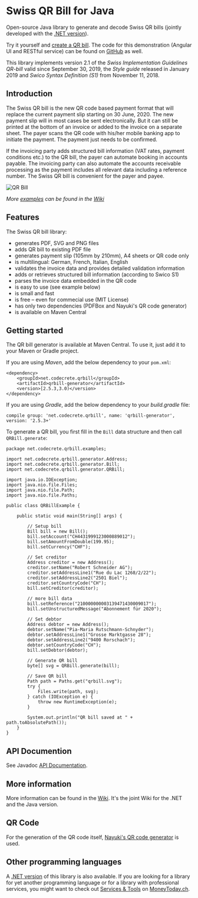 # Swiss QR Bill for Java

Open-source Java library to generate and decode Swiss QR bills (jointly developed with the [.NET version](https://github.com/manuelbl/SwissQRBill.NET)).

Try it yourself and [create a QR bill](https://www.codecrete.net/qrbill). The code for this demonstration (Angular UI and RESTful service) can be found on [GitHub](https://github.com/manuelbl/SwissQRBillDemo) as well. 

This library implements version 2.1 of the *Swiss Implementation Guidelines QR-bill* valid since September 30, 2019, the *Style guide* released in January 2019 and *Swico Syntax Definition (S1)* from November 11, 2018.

## Introduction

The Swiss QR bill is the new QR code based payment format that will replace the current payment slip starting on 30 June, 2020. The new payment slip will in most cases be sent electronically. But it can still be printed at the bottom of an invoice or added to the invoice on a separate sheet. The payer scans the QR code with his/her mobile banking app to initiate the payment. The payment just needs to be confirmed.

 If the invoicing party adds structured bill information (VAT rates, payment conditions etc.) to the QR bill, the payer can automate booking in accounts payable. The invoicing party can also automate the accounts receivable processing as the payment includes all relevant data including a reference number. The Swiss QR bill is convenient for the payer and payee.

![QR Bill](https://raw.githubusercontent.com/wiki/manuelbl/SwissQRBill/images/qr-invoice-e1.svg?sanitize=true)

*More [examples](https://github.com/manuelbl/SwissQRBill/wiki/Swiss-QR-Invoice-Examples) can be found in the [Wiki](https://github.com/manuelbl/SwissQRBill/wiki)*

## Features

The Swiss QR bill library:

- generates PDF, SVG and PNG files
- adds QR bill to existing PDF file
- generates payment slip (105mm by 210mm), A4 sheets or QR code only
- is multilingual: German, French, Italian, English
- validates the invoice data and provides detailed validation information
- adds or retrieves structured bill information (according to Swico S1)
- parses the invoice data embedded in the QR code
- is easy to use (see example below)
- is small and fast
- is free – even for commecial use (MIT License)
- has only two dependencies (PDFBox and Nayuki's QR code generator)
- is available on Maven Central

## Getting started

The QR bill generator is available at Maven Central. To use it, just add it to your Maven or Gradle project.

If you are using *Maven*, add the below dependency to your `pom.xml`:

    <dependency>
        <groupId>net.codecrete.qrbill</groupId>
        <artifactId>qrbill-generator</artifactId>
        <version>[2.5.3,3.0)</version>
    </dependency>

If you are using *Gradle*, add the below dependency to your *build.gradle* file:

    compile group: 'net.codecrete.qrbill', name: 'qrbill-generator', version: '2.5.3+'

To generate a QR bill, you first fill in the `Bill` data structure and then call `QRBill.generate`:

    package net.codecrete.qrbill.examples;
    
    import net.codecrete.qrbill.generator.Address;
    import net.codecrete.qrbill.generator.Bill;
    import net.codecrete.qrbill.generator.QRBill;
    
    import java.io.IOException;
    import java.nio.file.Files;
    import java.nio.file.Path;
    import java.nio.file.Paths;
    
    public class QRBillExample {
    
        public static void main(String[] args) {
    
            // Setup bill
            Bill bill = new Bill();
            bill.setAccount("CH4431999123000889012");
            bill.setAmountFromDouble(199.95);
            bill.setCurrency("CHF");
    
            // Set creditor
            Address creditor = new Address();
            creditor.setName("Robert Schneider AG");
            creditor.setAddressLine1("Rue du Lac 1268/2/22");
            creditor.setAddressLine2("2501 Biel");
            creditor.setCountryCode("CH");
            bill.setCreditor(creditor);
    
            // more bill data
            bill.setReference("210000000003139471430009017");
            bill.setUnstructuredMessage("Abonnement für 2020");
    
            // Set debtor
            Address debtor = new Address();
            debtor.setName("Pia-Maria Rutschmann-Schnyder");
            debtor.setAddressLine1("Grosse Marktgasse 28");
            debtor.setAddressLine2("9400 Rorschach");
            debtor.setCountryCode("CH");
            bill.setDebtor(debtor);
    
            // Generate QR bill
            byte[] svg = QRBill.generate(bill);
    
            // Save QR bill
            Path path = Paths.get("qrbill.svg");
            try {
                Files.write(path, svg);
            } catch (IOException e) {
                throw new RuntimeException(e);
            }
    
            System.out.println("QR bill saved at " + path.toAbsolutePath());
        }
    }

## API Documention

See Javadoc [API Documentation](https://www.codecrete.net/qrbill-javadoc/).

## More information

More information can be found in the [Wiki](https://github.com/manuelbl/SwissQRBill/wiki). It's the joint Wiki for the .NET and the Java version.

## QR Code

For the generation of the QR code itself, [Nayuki's QR code generator](https://github.com/nayuki/QR-Code-generator) is used.

## Other programming languages

A [.NET version](https://github.com/manuelbl/SwissQRBill.NET) of this library is also available. If you are looking for a library for yet another programming language or for a library with professional services, you might want to check out [Services & Tools](https://www.moneytoday.ch/iso20022/movers-shakers/software-hersteller/services-tools/) on [MoneyToday.ch](https://www.moneytoday.ch).
